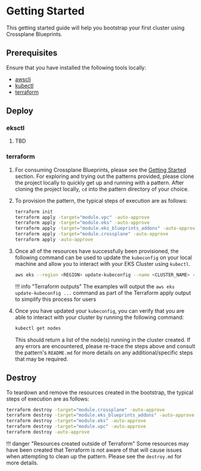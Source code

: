 # Getting Started

This getting started guide will help you bootstrap your first cluster using Crossplane Blueprints.

## Prerequisites

Ensure that you have installed the following tools locally:

- [awscli](https://docs.aws.amazon.com/cli/latest/userguide/install-cliv2.html)
- [kubectl](https://Kubernetes.io/docs/tasks/tools/)
- [terraform](https://learn.hashicorp.com/tutorials/terraform/install-cli)

## Deploy

### eksctl

1. TBD

### terraform

1. For consuming Crossplane Blueprints, please see the [Getting Started](https://github.com/awslabs/crossplane-on-eks/blob/main/README.md) section. For exploring and trying out the patterns provided, please clone the project locally to quickly get up and running with a pattern. After cloning the project locally, `cd` into the pattern directory of your choice.

2. To provision the pattern, the typical steps of execution are as follows:

    ```sh
    terraform init
    terraform apply -target="module.vpc" -auto-approve
    terraform apply -target="module.eks" -auto-approve
    terraform apply -target="module.eks_blueprints_addons" -auto-approve
    terraform apply -target="module.crossplane" -auto-approve
    terraform apply -auto-approve
    ```

3. Once all of the resources have successfully been provisioned, the following command can be used to update the `kubeconfig`
on your local machine and allow you to interact with your EKS Cluster using `kubectl`.

    ```sh
    aws eks --region <REGION> update-kubeconfig --name <CLUSTER_NAME> --alias <CLUSTER_NAME>
    ```

    !!! info "Terraform outputs"
        The examples will output the `aws eks update-kubeconfig ...` command as part of the Terraform apply output to simplify this process for users

4. Once you have updated your `kubeconfig`, you can verify that you are able to interact with your cluster by running the following command:

    ```sh
    kubectl get nodes
    ```

    This should return a list of the node(s) running in the cluster created. If any errors are encountered, please re-trace the steps above
    and consult the pattern's `README.md` for more details on any additional/specific steps that may be required.

## Destroy

To teardown and remove the resources created in the bootstrap, the typical steps of execution are as follows:

```sh
terraform destroy -target="module.crossplane" -auto-approve
terraform destroy -target="module.eks_blueprints_addons" -auto-approve
terraform destroy -target="module.eks" -auto-approve
terraform destroy -target="module.vpc" -auto-approve
terraform destroy -auto-approve
```

!!! danger "Resources created outside of Terraform"
    Some resources may have been created that Terraform is not aware of that will cause issues
    when attempting to clean up the pattern. Please see the `destroy.md` for more
    details.